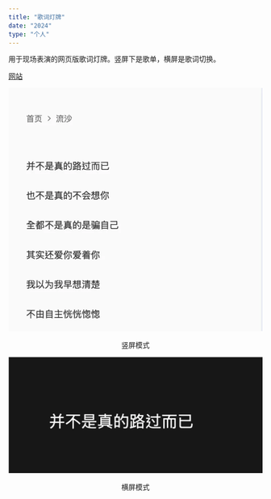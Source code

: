 ```yaml
---
title: "歌词灯牌"
date: "2024"
type: "个人"
---
```


用于现场表演的网页版歌词灯牌。竖屏下是歌单，横屏是歌词切换。

[网站](https://davidtao-blue.vercel.app/)

![lyrics-portrait](../assets/lyrics/lyrics-portrait.webp)

<center>竖屏模式</center>

![lyrics-landscape](../assets/lyrics/lyrics-landscape.webp)

<center>横屏模式</center>
